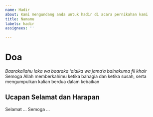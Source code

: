 ```yaml
---
name: Hadir
about: Kami mengundang anda untuk hadir di acara pernikahan kami
title: Namamu
labels: hadir
assignees: ''

---
```


# Doa
*Baarakallahu laka wa baaraka ‘alaika wa jama’a bainakuma fii khair*
Semoga Allah memberkahimu ketika bahagia dan ketika susah, serta mengumpulkan kalian berdua dalam kebaikan

## Ucapan Selamat dan Harapan
Selamat ...
Semoga ...
